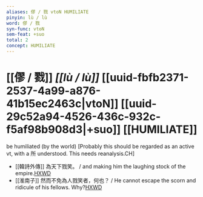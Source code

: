 ```yaml
---
aliases: 僇 / 戮 vtoN HUMILIATE
pinyin: lù / lù
word: 僇 / 戮
syn-func: vtoN
sem-feat: +suo
total: 2
concept: HUMILIATE 
---
```

# [[僇 / 戮]] *[[lù / lù]]*  [[uuid-fbfb2371-2537-4a99-a876-41b15ec2463c|vtoN]] [[uuid-29c52a94-4526-436c-932c-f5af98b908d3|+suo]] [[HUMILIATE]]
be humiliated (by the world) [Probably this should be regarded as an active vt, with a 所 understood. This needs reanalysis.CH]
 - [[韓詩外傳]] 為天下戮笑。 / and making him the laughing stock of the empire.[HXWD](https://hxwd.org/textview.html?location=KR1c0066_tls_010-22a.38)
 - [[淮南子]] 然而不免為人戮笑者，何也？ / He cannot escape the scorn and ridicule of his fellows. Why?[HXWD](https://hxwd.org/textview.html?location=KR3j0010_tls_001-32a.13)